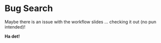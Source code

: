 # Bug Search

Maybe there is an issue with the workflow slides ... checking it out (no pun intended)!

__Ha det!__
